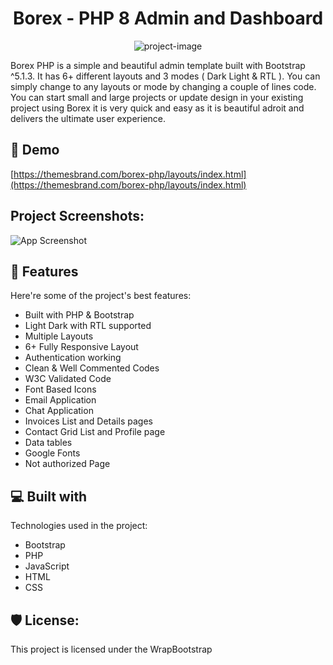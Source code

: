 <h1 align="center" id="title">Borex - PHP 8 Admin and Dashboard</h1>

<p align="center"><img src="https://socialify.git.ci/irfan-hue/borex-php-8-admin-and-dashboard/image?font=Inter&amp;forks=1&amp;issues=1&amp;language=1&amp;name=1&amp;owner=1&amp;pattern=Solid&amp;pulls=1&amp;stargazers=1&amp;theme=Dark" alt="project-image"></p>

<p id="description">Borex PHP is a simple and beautiful admin template built with Bootstrap ^5.1.3. It has 6+ different layouts and 3 modes ( Dark Light &amp; RTL ). You can simply change to any layouts or mode by changing a couple of lines code. You can start small and large projects or update design in your existing project using Borex it is very quick and easy as it is beautiful adroit and delivers the ultimate user experience.</p>

<h2>🚀 Demo</h2>

[https://themesbrand.com/borex-php/layouts/index.html](https://themesbrand.com/borex-php/layouts/index.html)

<h2>Project Screenshots:</h2>

![App Screenshot](https://gemootest.s3.us-east-2.amazonaws.com/convert/res/514885813225336832/a1bd1e231549996e223385573a3df9ad.jpg?X-Amz-Content-Sha256=UNSIGNED-PAYLOAD&X-Amz-Algorithm=AWS4-HMAC-SHA256&X-Amz-Credential=AKIARLZICB6QQHKRCV7K%2F20240605%2Fus-east-2%2Fs3%2Faws4_request&X-Amz-Date=20240605T053604Z&X-Amz-SignedHeaders=host&X-Amz-Expires=7200&X-Amz-Signature=28f415694f8a89cfd385607df6868707e4c71f44b18a0629ee5e563e1b25f856)

  
<h2>🧐 Features</h2>

Here're some of the project's best features:

*   Built with PHP & Bootstrap
*   Light Dark with RTL supported
*   Multiple Layouts
*   6+ Fully Responsive Layout
*   Authentication working
*   Clean & Well Commented Codes
*   W3C Validated Code
*   Font Based Icons
*   Email Application
*   Chat Application
*   Invoices List and Details pages
*   Contact Grid List and Profile page
*   Data tables
*   Google Fonts
*   Not authorized Page

  
<h2>💻 Built with</h2>

Technologies used in the project:

*   Bootstrap
*   PHP
*   JavaScript
*   HTML
*   CSS

<h2>🛡️ License:</h2>

This project is licensed under the WrapBootstrap
